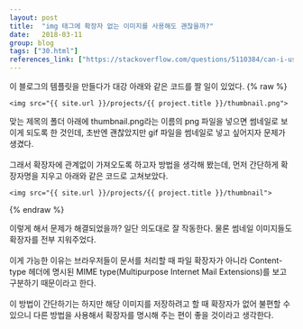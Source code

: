 ```yaml
---
layout: post
title:  "img 태그에 확장자 없는 이미지를 사용해도 괜찮을까?"
date:   2018-03-11
group: blog
tags: ["30.html"]
references_link: ["https://stackoverflow.com/questions/5110384/can-i-use-images-without-extension-in-img","https://developer.mozilla.org/en-US/docs/Web/HTTP/Basics_of_HTTP/MIME_types"]
---
```


이 블로그의 템플릿을 만들다가 대강 아래와 같은 코드를 짤 일이 있었다.
{% raw %}
```
<img src="{{ site.url }}/projects/{{ project.title }}/thumbnail.png">
```
맞는 제목의 폴더 아래에 thumbnail.png라는 이름의 png 파일을 넣으면 썸네일로 보이게 되도록 한 것인데, 초반엔 괜찮았지만 gif 파일을 썸네일로 넣고 싶어지자 문제가 생겼다.<br><br>
그래서 확장자에 관계없이 가져오도록 하고자 방법을 생각해 봤는데, 먼저 간단하게 확장자명을 지우고 아래와 같은 코드로 고쳐보았다.
```
<img src="{{ site.url }}/projects/{{ project.title }}/thumbnail">
```
{% endraw %}

이렇게 해서 문제가 해결되었을까? 일단 의도대로 잘 작동한다. 물론 썸네일 이미지들도 확장자를 전부 지워주었다.<br><br>
이게 가능한 이유는 브라우저들이 문서를 처리할 때 파일 확장자가 아니라 Content-type 헤더에 명시된 MIME type(Multipurpose Internet Mail Extensions)를 보고 구분하기 때문이라고 한다.<br><br>
이 방법이 간단하기는 하지만 해당 이미지를 저장하려고 할 때 확장자가 없어 불편할 수 있으니 다른 방법을 사용해서 확장자를 명시해 주는 편이 좋을 것이라고 생각한다.
